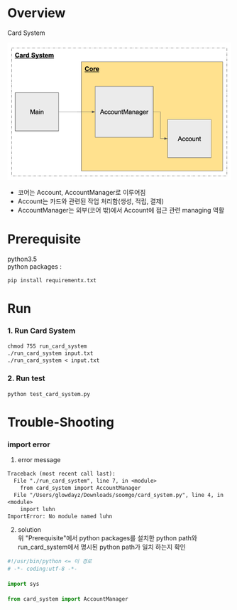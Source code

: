 # Overview
Card System

![alt text](architecture.png)<br>
- 코어는 Account, AccountManager로 이루어짐
- Account는 카드와 관련된 작업 처리함(생성, 적립, 결제)
- AccountManager는 외부(코어 밖)에서 Account에 접근 관련 managing 역활



# Prerequisite
python3.5<br>
python packages :
```shell
pip install requirementx.txt
```

# Run
### 1. Run Card System
```shell
chmod 755 run_card_system
./run_card_system input.txt
./run_card_system < input.txt
```

### 2. Run test
```shell
python test_card_system.py
```



# Trouble-Shooting
### import error
1. error message
```
Traceback (most recent call last):
  File "./run_card_system", line 7, in <module>
    from card_system import AccountManager
  File "/Users/glowdayz/Downloads/soomgo/card_system.py", line 4, in <module>
    import luhn
ImportError: No module named luhn
```
2. solution<br>
위 "Prerequisite"에서 python packages를 설치한 python path와 run_card_system에서 명시된 python path가 일치 하는지 확인<br>
```python
#!/usr/bin/python <= 이 경로
# -*- coding:utf-8 -*-

import sys

from card_system import AccountManager
```

